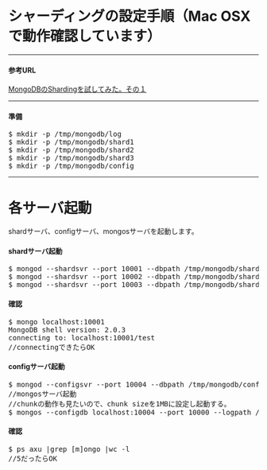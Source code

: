 シャーディングの設定手順（Mac OSXで動作確認しています）
=================

----
#### 参考URL

[MongoDBのShardingを試してみた。その１](http://d.hatena.ne.jp/matsuou1/20110413/1302710901)

----

#### 準備
<pre>
$ mkdir -p /tmp/mongodb/log
$ mkdir -p /tmp/mongodb/shard1
$ mkdir -p /tmp/mongodb/shard2
$ mkdir -p /tmp/mongodb/shard3
$ mkdir -p /tmp/mongodb/config
</pre>


----
# 各サーバ起動
shardサーバ、configサーバ、mongosサーバを起動します。

#### shardサーバ起動
<pre>
$ mongod --shardsvr --port 10001 --dbpath /tmp/mongodb/shard1 --logpath /tmp/mongodb/log/shard1.log --rest &
$ mongod --shardsvr --port 10002 --dbpath /tmp/mongodb/shard2 --logpath /tmp/mongodb/log/shard2.log --rest &
$ mongod --shardsvr --port 10003 --dbpath /tmp/mongodb/shard3 --logpath /tmp/mongodb/log/shard3.log --rest &
</pre>

#### 確認
<pre>
$ mongo localhost:10001
MongoDB shell version: 2.0.3
connecting to: localhost:10001/test
//connectingできたらOK
</pre>

#### configサーバ起動
<pre>
$ mongod --configsvr --port 10004 --dbpath /tmp/mongodb/config --logpath /tmp/mongodb/log/config.log --rest &
//mongosサーバ起動
//chunkの動作も見たいので、chunk sizeを1MBに設定し起動する。
$ mongos --configdb localhost:10004 --port 10000 --logpath /tmp/mongodb/log/mongos.log --chunkSize 1&
</pre>

#### 確認
<pre>
$ ps axu |grep [m]ongo |wc -l
//5だったらOK
</pre>









